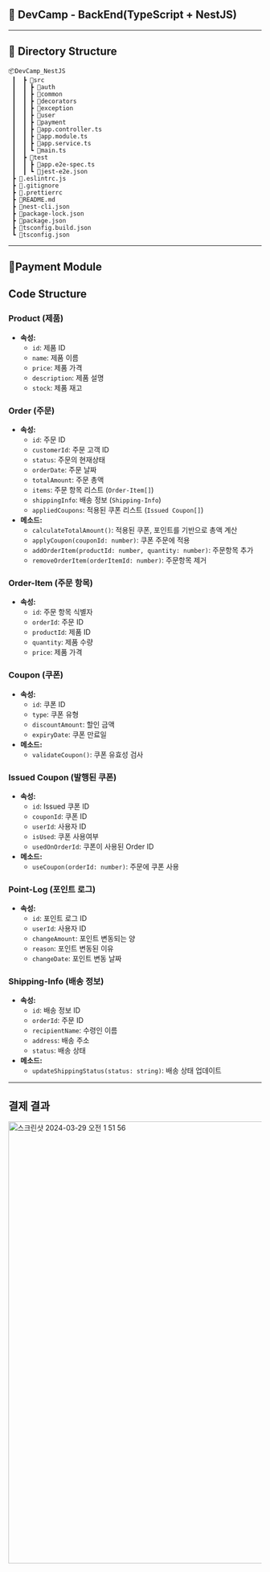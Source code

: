 ## **📌 DevCamp - BackEnd(TypeScript + NestJS)**
---
## **📌 Directory Structure**

    📦DevCamp_NestJS
     ┃  ┣ 📂src
     ┃  ┃ ┣ 📂auth
     ┃  ┃ ┣ 📂common
     ┃  ┃ ┣ 📂decorators
     ┃  ┃ ┣ 📂exception
     ┃  ┃ ┣ 📂user
     ┃  ┃ ┣ 📂payment
     ┃  ┃ ┣ 📜app.controller.ts
     ┃  ┃ ┣ 📜app.module.ts
     ┃  ┃ ┣ 📜app.service.ts
     ┃  ┃ ┗ 📜main.ts
     ┃  ┣ 📂test
     ┃  ┃ ┣ 📜app.e2e-spec.ts
     ┃  ┃ ┗ 📜jest-e2e.json
     ┣ 📜.eslintrc.js
     ┣ 📜.gitignore
     ┣ 📜.prettierrc
     ┣ 📜README.md
     ┣ 📜nest-cli.json
     ┣ 📜package-lock.json
     ┣ 📜package.json
     ┣ 📜tsconfig.build.json
     ┗ 📜tsconfig.json

---

## **📌Payment Module**

## **Code Structure**

### Product (제품)
- **속성:**
  - `id`: 제품 ID
  - `name`: 제품 이름
  - `price`: 제품 가격
  - `description`: 제품 설명
  - `stock`: 제품 재고

### Order (주문)
- **속성:**
  - `id`: 주문 ID
  - `customerId`: 주문 고객 ID
  - `status`: 주문의 현재상태
  - `orderDate`: 주문 날짜
  - `totalAmount`: 주문 총액
  - `items`: 주문 항목 리스트 (`Order-Item[]`)
  - `shippingInfo`: 배송 정보 (`Shipping-Info`)
  - `appliedCoupons`: 적용된 쿠폰 리스트 (`Issued Coupon[]`)
- **메소드:**
  - `calculateTotalAmount()`: 적용된 쿠폰, 포인트를 기반으로 총액 계산
  - `applyCoupon(couponId: number)`: 쿠폰 주문에 적용
  - `addOrderItem(productId: number, quantity: number)`: 주문항목 추가
  - `removeOrderItem(orderItemId: number)`: 주문항목 제거

### Order-Item (주문 항목)
- **속성:**
  - `id`: 주문 항목 식별자
  - `orderId`: 주문 ID
  - `productId`: 제품 ID
  - `quantity`: 제품 수량
  - `price`: 제품 가격

### Coupon (쿠폰)
- **속성:**
  - `id`: 쿠폰 ID
  - `type`: 쿠폰 유형
  - `discountAmount`: 할인 금액
  - `expiryDate`: 쿠폰 만료일
- **메소드:**
  - `validateCoupon()`: 쿠폰 유효성 검사

### Issued Coupon (발행된 쿠폰)
- **속성:**
  - `id`: Issued 쿠폰 ID
  - `couponId`: 쿠폰 ID
  - `userId`: 사용자 ID
  - `isUsed`: 쿠폰 사용여부
  - `usedOnOrderId`: 쿠폰이 사용된 Order ID
- **메소드:**
  - `useCoupon(orderId: number)`: 주문에 쿠폰 사용

### Point-Log (포인트 로그)
- **속성:**
  - `id`: 포인트 로그 ID
  - `userId`: 사용자 ID
  - `changeAmount`: 포인트 변동되는 양
  - `reason`: 포인트 변동된 이유
  - `changeDate`: 포인트 변동 날짜

### Shipping-Info (배송 정보)
- **속성:**
  - `id`: 배송 정보 ID
  - `orderId`: 주문 ID
  - `recipientName`: 수령인 이름
  - `address`: 배송 주소
  - `status`: 배송 상태
- **메소드:**
  - `updateShippingStatus(status: string)`: 배송 상태 업데이트

---

## 결제 결과
<img width="880" alt="스크린샷 2024-03-29 오전 1 51 56" src="https://github.com/Hojip-Kim/DevCamp_NestJS/assets/101489057/de80c5a2-a68f-4da1-a233-b86d551c4a07">
